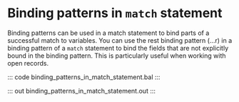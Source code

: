 # Binding patterns in `match` statement

Binding patterns can be used in a match statement to bind parts of a successful match to variables.
You can use the rest binding pattern (...r) in a binding pattern of a `match` statement to bind the fields that are not explicitly bound in the binding pattern. This is particularly useful when working with open records.

::: code binding_patterns_in_match_statement.bal :::

::: out binding_patterns_in_match_statement.out :::
